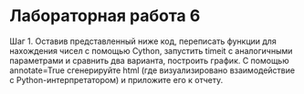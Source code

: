 # Лабораторная работа 6
Шаг 1. Оставив представленный ниже код, переписать функции для нахождения чисел с помощью Cython, запустить timeit с аналогичными параметрами и сравнить два варианта, построить график. С помощью annotate=True сгенерируйте html (где визуализировано взаимодействие с Python-интерпретатором) и приложите его к отчету.

